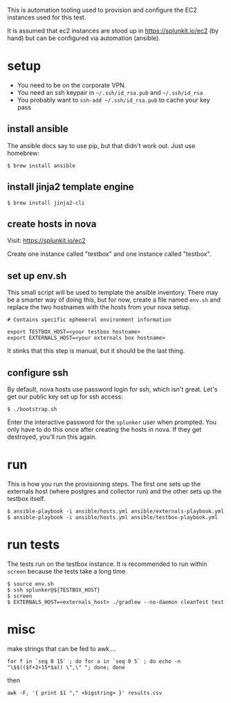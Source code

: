 This is automation tooling used to provision and configure 
the EC2 instances used for this test.

It is assumed that ec2 instances are stood up in https://splunkit.io/ec2 (by hand)
but can be configured via automation (ansible).

# setup

* You need to be on the corporate VPN.
* You need an ssh keypair in `~/.ssh/id_rsa.pub` and `~/.ssh/id_rsa`
* You probably want to `ssh-add ~/.ssh/id_rsa.pub` to cache your key pass

## install ansible

The ansible docs say to use pip, but that didn't work out. Just use homebrew:
```
$ brew install ansible
```

## install jinja2 template engine

```
$ brew install jinja2-cli
```

## create hosts in nova

Visit: https://splunkit.io/ec2

Create one instance called "testbox" and one instance called "testbox". 

## set up env.sh

This small script will be used to template the ansible inventory.
There may be a smarter way of doing this, but for now, create a file
named `env.sh` and replace the two hostnames with the hosts
from your nova setup.

```
# Contains specific ephemeral environment information

export TESTBOX_HOST=<your testbox hostname>
export EXTERNALS_HOST=<your externals box hostname>
```

It stinks that this step is manual, but it should be the last thing.

## configure ssh

By default, nova hosts use password login for ssh, which isn't great.
Let's get our public key set up for ssh access:

```
$ ./bootstrap.sh
```

Enter the interactive password for the `splunker` user when prompted.
You only have to do this once after creating the hosts in nova.
If they get destroyed, you'll run this again.

# run

This is how you run the provisioning steps. The first one sets up the
externals host (where postgres and collector run) and the other
sets up the testbox itself.

```
$ ansible-playbook -i ansible/hosts.yml ansible/externals-playbook.yml
$ ansible-playbook -i ansible/hosts.yml ansible/testbox-playbook.yml
```

# run tests

The tests run on the testbox instance. It is recommended to run within `screen`
because the tests take a long time.

```
$ source env.sh
$ ssh splunker@${TESTBOX_HOST}
$ screen 
$ EXTERNALS_HOST=<externals_host> ./gradlew --no-daemon cleanTest test
```

# misc

make strings that can be fed to awk....
```
for f in `seq 0 15` ; do for a in `seq 0 5` ; do echo -n "\$$(($f+2+15*$a)) \",\" "; done; done
```

then 
```
awk -F, '{ print $1 "," <bigstring> }' results.csv
```